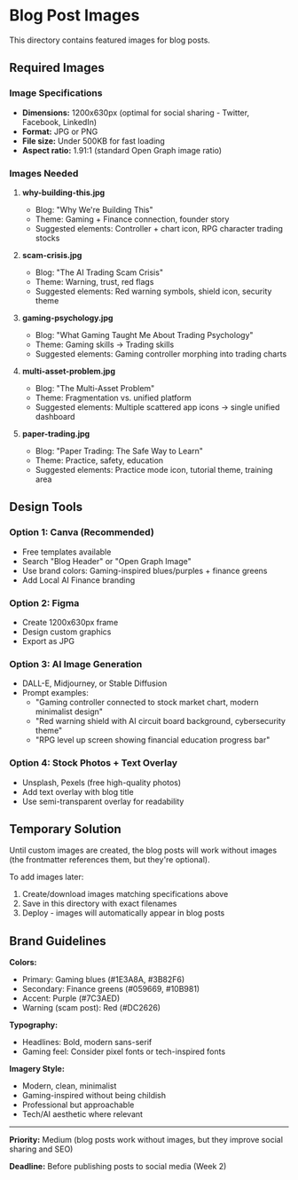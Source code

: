 # Blog Post Images

This directory contains featured images for blog posts.

## Required Images

### Image Specifications

- **Dimensions:** 1200x630px (optimal for social sharing - Twitter, Facebook, LinkedIn)
- **Format:** JPG or PNG
- **File size:** Under 500KB for fast loading
- **Aspect ratio:** 1.91:1 (standard Open Graph image ratio)

### Images Needed

1. **why-building-this.jpg**
   - Blog: "Why We're Building This"
   - Theme: Gaming + Finance connection, founder story
   - Suggested elements: Controller + chart icon, RPG character trading stocks

2. **scam-crisis.jpg**
   - Blog: "The AI Trading Scam Crisis"
   - Theme: Warning, trust, red flags
   - Suggested elements: Red warning symbols, shield icon, security theme

3. **gaming-psychology.jpg**
   - Blog: "What Gaming Taught Me About Trading Psychology"
   - Theme: Gaming skills → Trading skills
   - Suggested elements: Gaming controller morphing into trading charts

4. **multi-asset-problem.jpg**
   - Blog: "The Multi-Asset Problem"
   - Theme: Fragmentation vs. unified platform
   - Suggested elements: Multiple scattered app icons → single unified dashboard

5. **paper-trading.jpg**
   - Blog: "Paper Trading: The Safe Way to Learn"
   - Theme: Practice, safety, education
   - Suggested elements: Practice mode icon, tutorial theme, training area

## Design Tools

### Option 1: Canva (Recommended)

- Free templates available
- Search "Blog Header" or "Open Graph Image"
- Use brand colors: Gaming-inspired blues/purples + finance greens
- Add Local AI Finance branding

### Option 2: Figma

- Create 1200x630px frame
- Design custom graphics
- Export as JPG

### Option 3: AI Image Generation

- DALL-E, Midjourney, or Stable Diffusion
- Prompt examples:
  - "Gaming controller connected to stock market chart, modern minimalist design"
  - "Red warning shield with AI circuit board background, cybersecurity theme"
  - "RPG level up screen showing financial education progress bar"

### Option 4: Stock Photos + Text Overlay

- Unsplash, Pexels (free high-quality photos)
- Add text overlay with blog title
- Use semi-transparent overlay for readability

## Temporary Solution

Until custom images are created, the blog posts will work without images (the frontmatter references them, but they're optional).

To add images later:

1. Create/download images matching specifications above
2. Save in this directory with exact filenames
3. Deploy - images will automatically appear in blog posts

## Brand Guidelines

**Colors:**

- Primary: Gaming blues (#1E3A8A, #3B82F6)
- Secondary: Finance greens (#059669, #10B981)
- Accent: Purple (#7C3AED)
- Warning (scam post): Red (#DC2626)

**Typography:**

- Headlines: Bold, modern sans-serif
- Gaming feel: Consider pixel fonts or tech-inspired fonts

**Imagery Style:**

- Modern, clean, minimalist
- Gaming-inspired without being childish
- Professional but approachable
- Tech/AI aesthetic where relevant

---

**Priority:** Medium (blog posts work without images, but they improve social sharing and SEO)

**Deadline:** Before publishing posts to social media (Week 2)
